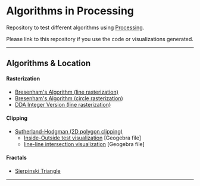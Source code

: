# Algorithms in Processing

Repository to test different algorithms using [Processing](https://processing.org/).  

Please link to this repository if you use the code or visualizations generated.

--- 

## Algorithms & Location

#### Rasterization

- [Bresenham's Algorithm (line rasterization)](algorithms/rasterization/bresenham_line)
- [Bresenham's Algorithm (circle rasterization)](algorithms/rasterization/bresenham_circle)
- [DDA Integer Version (line rasterization)](algorithms/rasterization/dda_integer)

#### Clipping

- [Sutherland-Hodgman (2D polygon clipping)](algorithms/clipping/sutherland_hodgman_polygon)
  - [Inside-Outside test visualization](geogebra/clipping/inside-outside-test.ggb) [Geogebra file]
  - [line-line intersection visualization](geogebra/clipping/line-line-intersection.ggb) [Geogebra file]

#### Fractals

- [Sierpinski Triangle](algorithms/fractals/sierpinski)

--- 
